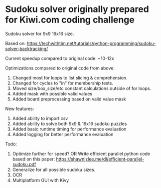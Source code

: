 # Sudoku solver originally prepared for Kiwi.com coding challenge

Sudoku solver for 9x9 16x16 size.

Based on:
https://techwithtim.net/tutorials/python-programming/sudoku-solver-backtracking/

Current speedup compared to original code: ~10-12x

Optimizations compared to original code from above:
1. Changed most for loops to list slicing & comprehension.
2. Changed for cycles to "in" for membership tests.
3. Moved size/box_size/etc constant calculations outside of for loops.
4. Added mask with possible valid values
5. Added board preprocessing based on valid value mask

New features:
1. Added ability to import csv
2. Added ability to solve both 9x9 & 16x16 sudoku puzzles
3. Added basic runtime timing for performance evaluation
4. Added logging for better performance evaluation

Todo:
1. Optimize further for speed? OR Write efficient parallel python code based on this paper: https://shawnjzlee.me/dl/efficient-parallel-sudoku.pdf
2. Generalize for all possible sudoku sizes.
3. OCR
4. Multiplatform GUI with Kivy
